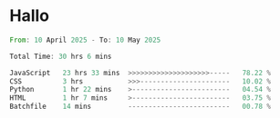 # Hallo
<!--START_SECTION:waka-->

```rust
From: 10 April 2025 - To: 10 May 2025

Total Time: 30 hrs 6 mins

JavaScript   23 hrs 33 mins  >>>>>>>>>>>>>>>>>>>>-----   78.22 %
CSS          3 hrs           >>>----------------------   10.02 %
Python       1 hr 22 mins    >------------------------   04.54 %
HTML         1 hr 7 mins     >------------------------   03.75 %
Batchfile    14 mins         -------------------------   00.78 %
```

<!--END_SECTION:waka-->
